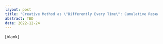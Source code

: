 ```yaml
---
layout: post
title: "Creative Method as \"Differently Every Time\": Cumulative Research, Spontaneous Pragmatic Reflections, Collaborative Communication, and Polyvalent Sense-Intuition"
abstract: TBD
date: 2022-12-24
---
```


[blank]
